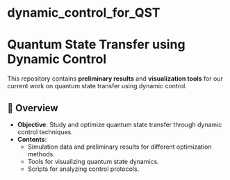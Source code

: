 # dynamic_control_for_QST
# Quantum State Transfer using Dynamic Control

This repository contains **preliminary results** and **visualization tools** for our current work on quantum state transfer using dynamic control.

## 📌 Overview
- **Objective**: Study and optimize quantum state transfer through dynamic control techniques.
- **Contents**: 
  - Simulation data and preliminary results for different optimization methods.
  - Tools for visualizing quantum state dynamics.
  - Scripts for analyzing control protocols.

